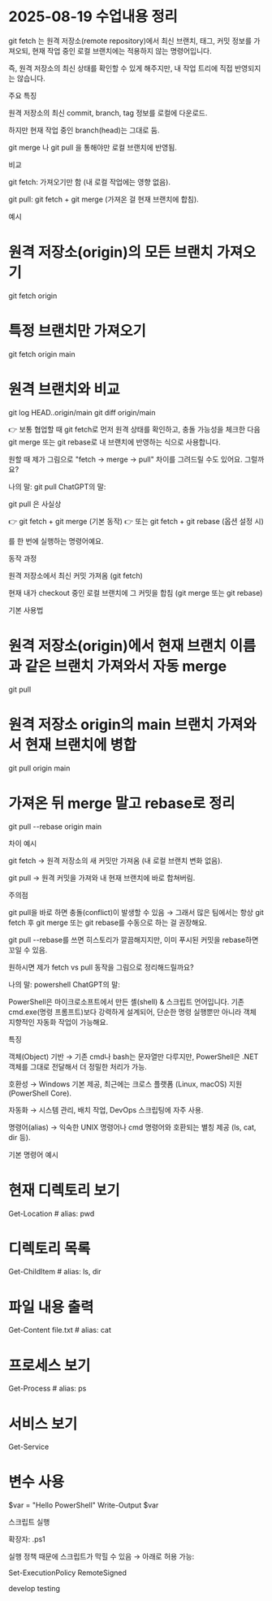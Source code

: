 # 2025-08-19 수업내용 정리

git fetch 는 원격 저장소(remote repository)에서 최신 브랜치, 태그, 커밋 정보를 가져오되, 현재 작업 중인 로컬 브랜치에는 적용하지 않는 명령어입니다.

즉, 원격 저장소의 최신 상태를 확인할 수 있게 해주지만, 내 작업 트리에 직접 반영되지는 않습니다.

주요 특징

원격 저장소의 최신 commit, branch, tag 정보를 로컬에 다운로드.

하지만 현재 작업 중인 branch(head)는 그대로 둠.

git merge 나 git pull 을 통해야만 로컬 브랜치에 반영됨.

비교

git fetch: 가져오기만 함 (내 로컬 작업에는 영향 없음).

git pull: git fetch + git merge (가져온 걸 현재 브랜치에 합침).

예시
# 원격 저장소(origin)의 모든 브랜치 가져오기
git fetch origin

# 특정 브랜치만 가져오기
git fetch origin main

# 원격 브랜치와 비교
git log HEAD..origin/main
git diff origin/main


👉 보통 협업할 때 git fetch로 먼저 원격 상태를 확인하고, 충돌 가능성을 체크한 다음 git merge 또는 git rebase로 내 브랜치에 반영하는 식으로 사용합니다.

원할 때 제가 그림으로 "fetch → merge → pull" 차이를 그려드릴 수도 있어요. 그럴까요?

나의 말:
git pull
ChatGPT의 말:

git pull 은 사실상

👉 git fetch + git merge (기본 동작)
👉 또는 git fetch + git rebase (옵션 설정 시)

를 한 번에 실행하는 명령어예요.

동작 과정

원격 저장소에서 최신 커밋 가져옴 (git fetch)

현재 내가 checkout 중인 로컬 브랜치에 그 커밋을 합침 (git merge 또는 git rebase)

기본 사용법
# 원격 저장소(origin)에서 현재 브랜치 이름과 같은 브랜치 가져와서 자동 merge
git pull

# 원격 저장소 origin의 main 브랜치 가져와서 현재 브랜치에 병합
git pull origin main

# 가져온 뒤 merge 말고 rebase로 정리
git pull --rebase origin main

차이 예시

git fetch
→ 원격 저장소의 새 커밋만 가져옴 (내 로컬 브랜치 변화 없음).

git pull
→ 원격 커밋을 가져와 내 현재 브랜치에 바로 합쳐버림.

주의점

git pull을 바로 하면 충돌(conflict)이 발생할 수 있음 → 그래서 많은 팀에서는 항상 git fetch 후 git merge 또는 git rebase를 수동으로 하는 걸 권장해요.

git pull --rebase를 쓰면 히스토리가 깔끔해지지만, 이미 푸시된 커밋을 rebase하면 꼬일 수 있음.

원하시면 제가 fetch vs pull 동작을 그림으로 정리해드릴까요?

나의 말:
powershell
ChatGPT의 말:

PowerShell은 마이크로소프트에서 만든 셸(shell) & 스크립트 언어입니다.
기존 cmd.exe(명령 프롬프트)보다 강력하게 설계되어, 단순한 명령 실행뿐만 아니라 객체 지향적인 자동화 작업이 가능해요.

특징

객체(Object) 기반
→ 기존 cmd나 bash는 문자열만 다루지만, PowerShell은 .NET 객체를 그대로 전달해서 더 정밀한 처리가 가능.

호환성
→ Windows 기본 제공, 최근에는 크로스 플랫폼 (Linux, macOS) 지원 (PowerShell Core).

자동화
→ 시스템 관리, 배치 작업, DevOps 스크립팅에 자주 사용.

명령어(alias)
→ 익숙한 UNIX 명령어나 cmd 명령어와 호환되는 별칭 제공 (ls, cat, dir 등).

기본 명령어 예시
# 현재 디렉토리 보기
Get-Location     # alias: pwd

# 디렉토리 목록
Get-ChildItem    # alias: ls, dir

# 파일 내용 출력
Get-Content file.txt   # alias: cat

# 프로세스 보기
Get-Process     # alias: ps

# 서비스 보기
Get-Service

# 변수 사용
$var = "Hello PowerShell"
Write-Output $var

스크립트 실행

확장자: .ps1

실행 정책 때문에 스크립트가 막힐 수 있음 → 아래로 허용 가능:

Set-ExecutionPolicy RemoteSigned

develop testing